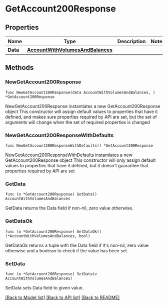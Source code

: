 # GetAccount200Response

## Properties

Name | Type | Description | Notes
------------ | ------------- | ------------- | -------------
**Data** | [**AccountWithVolumesAndBalances**](AccountWithVolumesAndBalances.md) |  | 

## Methods

### NewGetAccount200Response

`func NewGetAccount200Response(data AccountWithVolumesAndBalances, ) *GetAccount200Response`

NewGetAccount200Response instantiates a new GetAccount200Response object
This constructor will assign default values to properties that have it defined,
and makes sure properties required by API are set, but the set of arguments
will change when the set of required properties is changed

### NewGetAccount200ResponseWithDefaults

`func NewGetAccount200ResponseWithDefaults() *GetAccount200Response`

NewGetAccount200ResponseWithDefaults instantiates a new GetAccount200Response object
This constructor will only assign default values to properties that have it defined,
but it doesn't guarantee that properties required by API are set

### GetData

`func (o *GetAccount200Response) GetData() AccountWithVolumesAndBalances`

GetData returns the Data field if non-nil, zero value otherwise.

### GetDataOk

`func (o *GetAccount200Response) GetDataOk() (*AccountWithVolumesAndBalances, bool)`

GetDataOk returns a tuple with the Data field if it's non-nil, zero value otherwise
and a boolean to check if the value has been set.

### SetData

`func (o *GetAccount200Response) SetData(v AccountWithVolumesAndBalances)`

SetData sets Data field to given value.



[[Back to Model list]](../README.md#documentation-for-models) [[Back to API list]](../README.md#documentation-for-api-endpoints) [[Back to README]](../README.md)


